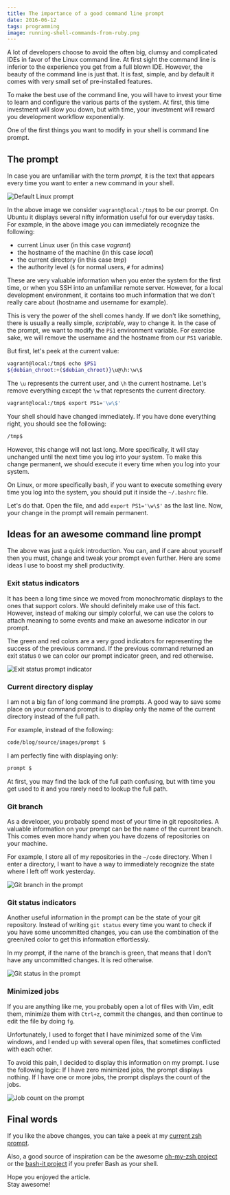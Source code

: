 ```yaml
---
title: The importance of a good command line prompt
date: 2016-06-12
tags: programming
image: running-shell-commands-from-ruby.png
---
```


A lot of developers choose to avoid the often big, clumsy and complicated
IDEs in favor of the Linux command line. At first sight the command line
is inferior to the experience you get from a full blown IDE. However, the
beauty of the command line is just that. It is fast, simple, and by default
it comes with very small set of pre-installed features.

To make the best use of the command line, you will have to invest your time to
learn and configure the various parts of the system. At first, this time
investment will slow you down, but with time, your investment will reward you
development workflow exponentially.

One of the first things you want to modify in your shell is command line prompt.

## The prompt

In case you are unfamiliar with the term _prompt_, it is the text that appears
every time you want to enter a new command in your shell.

![Default Linux prompt](images/prompt/default-prompt.png)

In the above image we consider `vagrant@local:/tmp$` to be our prompt. On Ubuntu
it displays several nifty information useful for our everyday tasks. For
example, in the above image you can immediately recognize the following:

- current Linux user (in this case _vagrant_)
- the hostname of the machine (in this case _local_)
- the current directory (in this case _tmp_)
- the authority level (`$` for normal users, `#` for admins)

These are very valuable information when you enter the system for the first
time, or when you SSH into an unfamiliar remote server. However, for a local
development environment, it contains too much information that we don't really
care about (hostname and username for example).

This is very the power of the shell comes handy. If we don't like something,
there is usually a really simple, _scriptable_, way to change it. In the case of
the prompt, we want to modify the `PS1` environment variable. For exercise sake,
we will remove the username and the hostname from our `PS1` variable.

But first, let's peek at the current value:

``` bash
vagrant@local:/tmp$ echo $PS1
${debian_chroot:+($debian_chroot)}\u@\h:\w\$
```

The `\u` represents the current user, and `\h` the current hostname. Let's
remove everything except the `\w` that represents the current directory.

``` bash
vagrant@local:/tmp$ export PS1='\w\$'
```

Your shell should have changed immediately. If you have done everything right,
you should see the following:

``` bash
/tmp$
```

However, this change will not last long. More specifically, it will stay
unchanged until the next time you log into your system. To make this change
permanent, we should execute it every time when you log into your system.

On Linux, or more specifically bash, if you want to execute something every time
you log into the system, you should put it inside the `~/.bashrc` file.

Let's do that. Open the file, and add `export PS1='\w\$'` as the last line. Now,
your change in the prompt will remain permanent.

## Ideas for an awesome command line prompt

The above was just a quick introduction. You can, and if care about yourself
then you must, change and tweak your prompt even further. Here are some ideas I
use to boost my shell productivity.

### Exit status indicators

It has been a long time since we moved from monochromatic displays to the ones
that support colors. We should definitely make use of this fact. However,
instead of making our simply colorful, we can use the colors to attach meaning
to some events and make an awesome indicator in our prompt.

The green and red colors are a very good indicators for representing the success
of the previous command. If the previous command returned an exit status `0` we
can color our prompt indicator green, and red otherwise.

![Exit status prompt indicator](images/prompt/exit_status.png)

### Current directory display

I am not a big fan of long command line prompts. A good way to save some place
on your command prompt is to display only the name of the current directory
instead of the full path.

For example, instead of the following:

``` bash
code/blog/source/images/prompt $
```

I am perfectly fine with displaying only:

``` bash
prompt $
```

At first, you may find the lack of the full path confusing, but with time you
get used to it and you rarely need to lookup the full path.


### Git branch

As a developer, you probably spend most of your time in git repositories. A
valuable information on your prompt can be the name of the current branch. This
comes even more handy when you have dozens of repositories on your machine.

For example, I store all of my repositories in the `~/code` directory. When I
enter a directory, I want to have a way to immediately recognize the state where
I left off work yesterday.

![Git branch in the prompt](images/prompt/git-branch.png)

### Git status indicators

Another useful information in the prompt can be the state of your git
repository. Instead of writing `git status` every time you want to check if you
have some uncommitted changes, you can use the combination of the green/red
color to get this information effortlessly.

In my prompt, if the name of the branch is green, that means that I don't have
any uncommitted changes. It is red otherwise.

![Git status in the prompt](images/prompt/git-status.png)

### Minimized jobs

If you are anything like me, you probably open a lot of files with Vim, edit
them, minimize them with `Ctrl+z`, commit the changes, and then continue to edit
the file by doing `fg`.

Unfortunately, I used to forget that I have minimized some of the Vim windows,
and I ended up with several open files, that sometimes conflicted with each
other.

To avoid this pain, I decided to display this information on my prompt. I use
the following logic: If I have zero minimized jobs, the prompt displays nothing.
If I have one or more jobs, the prompt displays the count of the jobs.

![Job count on the prompt](images/prompt/job-count.png)

## Final words

If you like the above changes, you can take a peek at my [current zsh
prompt](https://github.com/shiroyasha/dotfiles/blob/master/files/prompt).

Also, a good source of inspiration can be the awesome [oh-my-zsh
project](https://github.com/robbyrussell/oh-my-zsh) or the [bash-it
project](https://github.com/Bash-it/bash-it) if you prefer Bash as your shell.

Hope you enjoyed the article.<br>
Stay awesome!
